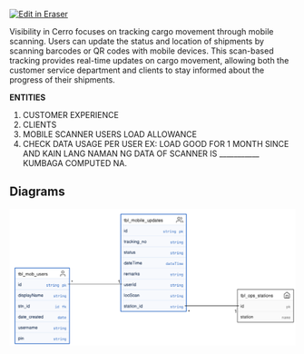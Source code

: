 <p><a target="_blank" href="https://app.eraser.io/workspace/0gPYPUrNcr5XVujn3FH1" id="edit-in-eraser-github-link"><img alt="Edit in Eraser" src="https://firebasestorage.googleapis.com/v0/b/second-petal-295822.appspot.com/o/images%2Fgithub%2FOpen%20in%20Eraser.svg?alt=media&amp;token=968381c8-a7e7-472a-8ed6-4a6626da5501"></a></p>

Visibility in Cerro focuses on tracking cargo movement through mobile scanning. Users can update the status and location of shipments by scanning barcodes or QR codes with mobile devices. This scan-based tracking provides real-time updates on cargo movement, allowing both the customer service department and clients to stay informed about the progress of their shipments.

**ENTITIES**

1. CUSTOMER EXPERIENCE
2. CLIENTS
3. MOBILE SCANNER USERS
LOAD ALLOWANCE
4. CHECK DATA USAGE PER USER EX: LOAD GOOD FOR 1 MONTH SINCE AND KAIN LANG NAMAN NG DATA OF SCANNER IS ___________ KUMBAGA COMPUTED NA.



<!-- eraser-additional-content -->
## Diagrams
<!-- eraser-additional-files -->
<a href="/VIZIBILITY MODULE-entity-relationship-1.eraserdiagram" data-element-id="nnjryV7qLsKj5L_1ma1g5"><img src="/.eraser/0gPYPUrNcr5XVujn3FH1___sKkFHJpiYsXPcATzOBluVMUS1rx2___---diagram----27f80fa2624a620367dd1bb891730376.png" alt="" data-element-id="nnjryV7qLsKj5L_1ma1g5" /></a>
<!-- end-eraser-additional-files -->
<!-- end-eraser-additional-content -->
<!--- Eraser file: https://app.eraser.io/workspace/0gPYPUrNcr5XVujn3FH1 --->